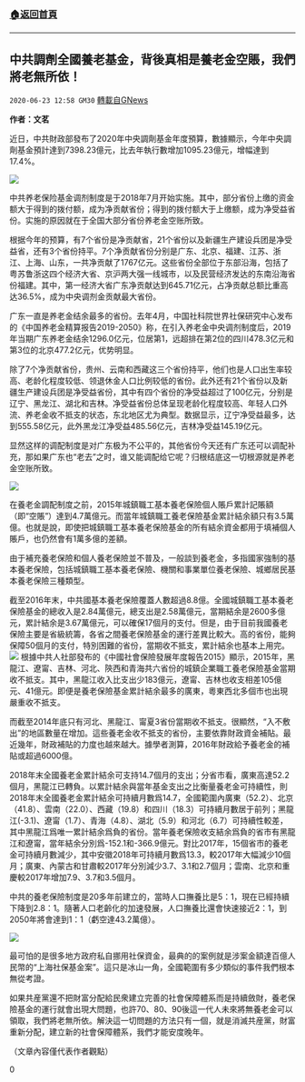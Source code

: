 ###  [:house:返回首頁](https://github.com/ourhimalayas/txt)
---

## 中共調劑全國養老基金，背後真相是養老金空賬，我們將老無所依！
`2020-06-23 12:58 GM30` [轉載自GNews](https://gnews.org/zh-hant/243384/)

**作者：文茗**

近日，中共財政部發布了2020年中央調劑基金年度預算，數據顯示，今年中央調劑基金預計達到7398.23億元，比去年執行數增加1095.23億元，增幅達到17.4%。

![](https://s3.amazonaws.com/gnews-media-offload/wp-content/uploads/2020/06/23123959/1-180.png)

中共养老保险基金调剂制度是于2018年7月开始实施。其中，部分省份上缴的资金额大于得到的拨付额，成为净贡献省份；得到的拨付额大于上缴额，成为净受益省份。实施的原因就在于全国大部分省份养老金空账所致。

根据今年的预算，有7个省份是净贡献省，21个省份以及新疆生产建设兵团是净受益省，还有3个省份持平。7个净贡献省份分别是广东、北京、福建、江苏、浙江、上海、山东，一共净贡献了1767亿元。这些省份全部位于东部沿海，包括了粤苏鲁浙这四个经济大省、京沪两大强一线城市，以及民营经济发达的东南沿海省份福建。其中，第一经济大省广东净贡献达到645.71亿元，占净贡献总额比重高达36.5%，成为中央调剂金贡献最大省份。

广东一直是养老金结余最多的省份。去年4月，中国社科院世界社保研究中心发布的《中国养老金精算报告2019-2050》称，在引入养老金中央调剂制度后，2019年当期广东养老金结余1296.0亿元，位居第1，远超排在第2位的四川478.3亿元和第3位的北京477.2亿元，优势明显。

除了7个净贡献省份，贵州、云南和西藏这三个省份持平，他们也是人口出生率较高、老龄化程度较低、领退休金人口比例较低的省份。此外还有21个省份以及新疆生产建设兵团是净受益省份，其中有四个省份的净受益超过了100亿元，分别是辽宁、黑龙江、湖北和吉林。净受益省份总体呈现老龄化程度较高、年轻人口外流、养老金收不抵支的状态，东北地区尤为典型。数据显示，辽宁净受益最多，达到555.58亿元，此外黑龙江净受益485.56亿元，吉林净受益145.19亿元。

显然这样的调配制度是对广东极为不公平的，其他省份今天还有广东还可以调配补充，那如果广东也“老去”之时，谁又能调配给它呢？归根结底这一切根源就是养老金空账所致。

![](https://s3.amazonaws.com/gnews-media-offload/wp-content/uploads/2020/06/23124058/2-100.png)

在養老金調配制度之前，2015年城鎮職工基本養老保險個人賬戶累計記賬額（即“空賬”）達到4.7萬億元。而當年城鎮職工養老保險基金累計結余額只有3.5萬億。也就是說，即使把城鎮職工基本養老保險基金的所有結余資金都用于填補個人賬戶，也仍然會有1萬多億的差額。

由于補充養老保險和個人養老保險並不普及，一般談到養老金，多指國家強制的基本養老保險，包括城鎮職工基本養老保險、機關和事業單位養老保險、城鄉居民基本養老保險三種類型。

截至2016年末，中共國基本養老保險覆蓋人數超過8.8億。全國城鎮職工基本養老保險基金的總收入是2.84萬億元，總支出是2.58萬億元，當期結余是2600多億元，累計結余是3.67萬億元，可以確保17個月的支付。但是，由于目前我國養老保險主要是省級統籌，各省之間養老保險基金的運行差異比較大。高的省份，能夠保障50個月的支付，特別困難的省份，當期收不抵支，累計結余也基本上用完。
![](https://s3.amazonaws.com/gnews-media-offload/wp-content/uploads/2020/06/23124226/3-55.png)
根據中共人社部發布的《中國社會保險發展年度報告2015》顯示，2015年，黑龍江、遼甯、吉林、河北、陝西和青海共六省份的城鎮企業職工養老保險基金當期收不抵支。其中，黑龍江收入比支出少183億元，遼甯、吉林也收支相差105億元、41億元。即便是養老保險基金累計結余最多的廣東，粵東西北多個市也出現嚴重收不抵支。

而截至2014年底只有河北、黑龍江、甯夏3省份當期收不抵支。很顯然，“入不敷出”的地區數量在增加。這些養老金收不抵支的省份，主要依靠財政資金補貼。最近幾年，財政補貼的力度也越來越大。據學者測算，2016年財政給予養老金的補貼或超過6000億。

2018年末全國養老金累計結余可支持14.7個月的支出；分省市看，廣東高達52.2個月，黑龍江已轉負。以累計結余與當年基金支出之比衡量養老金可持續性，則2018年末全國養老金累計結余可持續月數爲14.7，全國範圍內廣東（52.2）、北京（41.8）、雲南（22.0）、西藏（19.8）和四川（18.3）可持續月數居于前列；黑龍江(-3.1)、遼甯（1.7）、青海（4.8）、湖北（5.9）和河北（6.7）可持續性較差，其中黑龍江爲唯一累計結余爲負的省份。當年養老保險收支結余爲負的省市有黑龍江和遼甯，當年結余分別爲-152.1和-366.9億元。對比2017年，15個省市的養老金可持續月數減少，其中安徽2018年可持續月數爲13.3，較2017年大幅減少10個月；廣東、內蒙古和甘肅較2017年分別減少3.7、3.1和2.7個月；雲南、北京和重慶較2017年增加7.9、3.7和3.5個月。

中共的養老保險制度是20多年前建立的，當時人口撫養比是5：1，現在已經持續下降到2.8：1。隨著人口老齡化的加速發展，人口撫養比還會快速接近2：1，到2050年將會達到1：1（虧空達43.2萬億）。

![](https://s3.amazonaws.com/gnews-media-offload/wp-content/uploads/2020/06/23124354/4-45.png)

最可怕的是很多地方政府私自挪用社保資金，最典的的案例就是涉案金額達百億人民幣的“上海社保基金案”。這只是冰山一角，全國範圍有多少類似的事件我們根本無從考證。

如果共産黨還不把財富分配給民衆建立完善的社會保障體系而是持續斂財，養老保險基金的運行就會出現大問題，也許70、80、90後這一代人未來將無養老金可以領取，我們將老無所依。解決這一切問題的方法只有一個，就是消滅共産黨，財富重新分配，建立新的社會保障體系，我們才能安度晚年。

（文章內容僅代表作者觀點）

0
